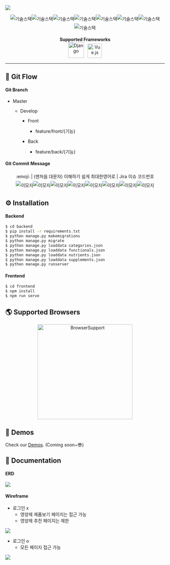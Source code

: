 ![](doc/images/pillsogood.png)



<p align=center style="line-height: 2;">
<img src="https://img.shields.io/badge/framework-Vue.js 4.4.6-green" alt="기술스택" style="zoom:100%;" /><img src="https://img.shields.io/badge/framework-Django 2.1.15-ff69b4" alt="기술스택" style="zoom:100%;" /><img src="https://img.shields.io/badge/database-SQLite-yellowgreen" alt="기술스택" style="zoom:100%;" /><img src="https://img.shields.io/badge/server-AWS-9cf" alt="기술스택" style="zoom:100%;" /><img src="https://img.shields.io/badge/language-Javascript-important" alt="기술스택" style="zoom:100%;" /><img src="https://img.shields.io/badge/language-HTML5-important" alt="기술스택" style="zoom:100%;" /><img src="https://img.shields.io/badge/language-CSS-important" alt="기술스택" style="zoom:100%;" /><img src="https://img.shields.io/badge/language-Python-important" alt="기술스택" style="zoom:100%;" />
</p>



<p align=center>
  <b>Supported Frameworks</b><br/>
 <img width="50" src="https://cdn.iconscout.com/icon/free/png-512/django-2-282855.png" alt="Django" />&nbsp;&nbsp;
  <img width="45" src="https://naver.github.io/egjs-flicking/images/vue.svg" alt="Vue.js" />
</p>

<hr>

## 📃 Git Flow

#### Git Branch

- Master

  - Develop

    - Front

      - feature/front/{기능}

    - Back

      - feature/back/{기능}

#### Git Commit Message

<p align=center style="line-height: 2;">
    <a>:emoji: | (맨처음 대문자) 이해하기 쉽게 최대한영어로 | Jira 이슈 코드번호</a>
<br>
<img src="https://img.shields.io/badge/최초커밋 🎉-yellow" alt="이모지" style="zoom:100%;" /><img src="https://img.shields.io/badge/기능추가 🆕-yellow" alt="이모지" style="zoom:100%;" /><img src="https://img.shields.io/badge/기능버전업 🆙-yellow" alt="이모지" style="zoom:100%;" /><img src="https://img.shields.io/badge/버그픽스 🐛-yellow" alt="이모지" style="zoom:100%;" /><img src="https://img.shields.io/badge/작업완료 ✅-yellow" alt="이모지" style="zoom:100%;" /><img src="https://img.shields.io/badge/파일/코드제거 🔥-yellow" alt="이모지" style="zoom:100%;" /><img src="https://img.shields.io/badge/코드개선 🔨-yellow" alt="이모지" style="zoom:100%;" /><img src="https://img.shields.io/badge/trash code 💩-yellow" alt="이모지" style="zoom:100%;" />
</p>



## ⚙️ Installation

#### Backend

```bash
$ cd backend
$ pip install -r requirements.txt
$ python manage.py makemigrations
$ python manage.py migrate
$ python manage.py loaddata categories.json
$ python manage.py loaddata functionals.json
$ python manage.py loaddata nutrients.json
$ python manage.py loaddata supplements.json
$ python manage.py runserver
```

#### Frontend

```bash
$ cd frontend
$ npm install
$ npm run serve
```



## :earth_americas: Supported Browsers

<p align=center>
 <img width="300" src="https://venturebeat.com/wp-content/uploads/2016/10/chrome_firefox_edge_logos.png?w=1200&strip=all" alt="BrowserSupport" />
</p>



## 📼 Demos

Check our [Demos](http://j3a506.p.ssafy.io/). (Coming soon~😎)



## 📖 Documentation

#### ERD

![](doc/images/erd.PNG)

#### Wireframe

- 로그인 x
  - 영양제 제품보기 페이지는 접근 가능
  - 영양제 추천 페이지는 제한

![](doc/images/wireframe1.PNG)

- 로그인 o
  - 모든 페이지 접근 가능

![](doc/images/wireframe2.PNG)

